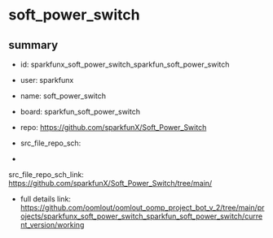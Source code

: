 # soft_power_switch
 
## summary 
* id: sparkfunx_soft_power_switch_sparkfun_soft_power_switch
* user: sparkfunx
* name: soft_power_switch
* board: sparkfun_soft_power_switch
* repo: https://github.com/sparkfunX/Soft_Power_Switch



* src_file_repo_sch: 
*
 src_file_repo_sch_link: https://github.com/sparkfunX/Soft_Power_Switch/tree/main/
* full details link: https://github.com/oomlout/oomlout_oomp_project_bot_v_2/tree/main/projects/sparkfunx_soft_power_switch_sparkfun_soft_power_switch/current_version/working  






